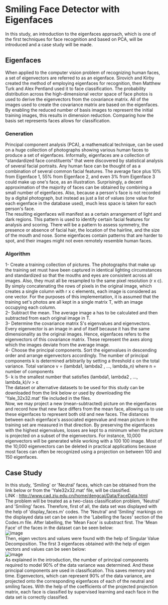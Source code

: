 # Smiling Face Detector with Eigenfaces
In this study, an introduction to the eigenfaces approach, which is one of the first techniques for face recognition and based on PCA, will be introduced and a case study will be made. <br/>

## Eigenfaces
When applied to the computer vision problem of recognizing human faces, a set of eigenvectors are referred to as an eigenface. Sirovich and Kirby created the method of employing eigenfaces for recognition, then Matthew Turk and Alex Pentland used it to face classification. The probability distribution across the high-dimensional vector space of face photos is used to derive the eigenvectors from the covariance matrix. All of the images used to create the covariance matrix are based on the eigenfaces. By enabling the reduced number of basis images to represent the initial training images, this results in dimension reduction. Comparing how the basis set represents faces allows for classification.
### Generation
Principal component analysis (PCA), a mathematical technique, can be used on a huge collection of photographs showing various human faces to produce a set of eigenfaces. Informally, eigenfaces are a collection of "standardized face constituents" that were discovered by statistical analysis of several facial portraits. Any human face can be thought of as a combination of several common facial features. The average face plus 10% from Eigenface 1, 55% from Eigenface 2, and even 3% from Eigenface 3 could make up one's face, as an illustration. Surprisingly, a decent approximation of the majority of faces can be obtained by combining a small number of eigenfaces.  Also, because a person's face is not recorded by a digital photograph, but instead as just a list of values (one value for each eigenface in the database used), much less space is taken for each person's face. <br/>
The resulting eigenfaces will manifest as a certain arrangement of light and dark regions. This pattern is used to identify certain facial features for analysis and scoring. There will be a pattern to assess symmetry, the presence or absence of facial hair, the location of the hairline, and the size of the mouth and nose. Some eigenfaces contain patterns that are harder to spot, and their images might not even remotely resemble human faces.
### Algorithm
1- Create a training collection of pictures. The photographs that make up the training set must have been captured in identical lighting circumstances and standardized so that the mouths and eyes are consistent across all images. Also, they must all be resampled to the same pixel resolution (r x c). By simply concatenating the rows of pixels in the original image, which creates a single column with r x c elements, each image is considered as one vector. For the purposes of this implementation, it is assumed that the training set's photos are all kept in a single matrix T, with an image occupying each column. <br/>
2- Subtract the mean. The average image a has to be calculated and then subtracted from each original image in T. <br/>
3- Determine the covariance matrix S's eigenvalues and eigenvectors. Every eigenvector is an image in and of itself because it has the same dimensionality as the original images. Hence, eigenfaces refers to the eigenvectors of this covariance matrix. These represent the axes along which the images deviate from the average image. <br/>
4- Choose the principal components. Sort the eigenvalues in descending order and arrange eigenvectors accordingly. The number of principal components k is determined arbitrarily by setting a threshold ε on the total variance. Total variance v = (lambda1, lambda2 , ..., lambda_n) where n = number of components <br/>
5- k is the smallest number that satisfies (lambda1, lambda2 , ..., lambda_k)/v > ε  <br/>
The dataset or alternative datasets to be used for this study can be downloaded from the link below or used by downloading the 'Yale_32x32.mat' file included in the files. <br/>
Now, we may project a new (mean-subtracted) picture on the eigenfaces and record how that new face differs from the mean face, allowing us to use these eigenfaces to represent both old and new faces. The distances between each eigenface's associated eigenvalue and mean picture in the training set are measured in that direction. By preserving the eigenfaces with the highest eigenvalues, losses are kept to a minimum when the picture is projected on a subset of the eigenvectors. For instance, 10,000 eigenvectors will be generated while working with a 100 100 image. Most of the 10,000 eigenvectors can be deleted in practical applications because most faces can often be recognized using a projection on between 100 and 150 eigenfaces. <br/>
## Case Study
In this study, 'Smiling' or 'Neutral' faces, which can be obtained from the link below or from the 'Yale32x32.mat' file, will be classified. <br/>
LINK : http://www.cad.zju.edu.cn/home/dengcai/Data/FaceData.html <br/>
The problem will be treated as a two-class classification problem, 'Neutral' and 'Smiling' faces. Therefore, first of all, the data set was displayed with the help of 'display_faces.m' codes. The 'Neutral' and 'Smiling' markings on the displayed data set can be seen in the 'Labelling the faces' section of the Codes.m file. After labelling, the 'Mean Face' is substract first. The 'Mean Face' of the faces in the dataset can be seen below: <br/>
![image](https://user-images.githubusercontent.com/78887209/221875855-89734b3f-90eb-43e4-9121-6cbbc6c2493d.png) <br/>
Then, eigen vectors and values were found with the help of Singular Value Decomposition. The first 3 eigenfaces obtained with the help of eigen vectors and values can be seen below: <br/>
![image](https://user-images.githubusercontent.com/78887209/221897329-06d20138-b0ad-480b-8301-99c6e4259d98.png) <br/>
As explained in the introduction, the number of principal components required to model 90% of the data variance was determined. And these principal components are used in classification. This saves memory and time. Eigenvectors, which can represent 90% of the data variance, are projected onto the corresponding eigenfaces of each of the neutral and smiling faces. With the help of the coefficients of the projected projection matrix, each face is classified by supervised learning and each face in the data set is correctly classified.
